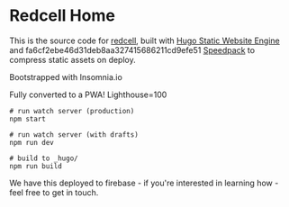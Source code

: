 # Redcell Home

This is the source code for [redcell](https://redcell.ai), built with
[Hugo Static Website Engine](https://gohugo.io/) and 
fa6cf2ebe46d31deb8aa327415686211cd9efe51
[Speedpack](https://github.com/gschier/speedpack) to compress static assets on
deploy.

Bootstrapped with Insomnia.io

Fully converted to a PWA! Lighthouse=100

```shell
# run watch server (production)
npm start

# run watch server (with drafts)
npm run dev

# build to _hugo/
npm run build

```

We have this deployed to firebase - if you're interested in learning how - feel free to get in touch.
